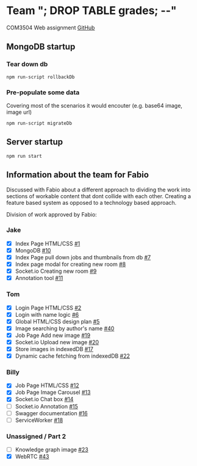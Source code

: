 # Team "; DROP TABLE grades; --"
COM3504 Web assignment [GitHub](https://github.com/hollandjake/COM3504)

## MongoDB startup
### Tear down db
```shell
npm run-script rollbackDb
```
### Pre-populate some data 
Covering most of the scenarios it would encouter (e.g. base64 image, image url)
```shell
npm run-script migrateDb
```

## Server startup
```shell
npm run start
```

## Information about the team for Fabio

Discussed with Fabio about a different approach to dividing the work into sections of workable content that dont collide with each other.
Creating a feature based system as opposed to a technology based approach.

Division of work approved by Fabio:

### Jake
- [x] Index Page HTML/CSS [#1](https://github.com/hollandjake/COM3504/issues/1)
- [x] MongoDB [#10](https://github.com/hollandjake/COM3504/issues/10)
- [x] Index Page pull down jobs and thumbnails from db [#7](https://github.com/hollandjake/COM3504/issues/7)
- [x] Index page modal for creating new room [#8](https://github.com/hollandjake/COM3504/issues/8)
- [x] Socket.io Creating new room [#9](https://github.com/hollandjake/COM3504/issues/9)
- [x] Annotation tool [#11](https://github.com/hollandjake/COM3504/issues/11)
### Tom
- [x] Login Page HTML/CSS [#2](https://github.com/hollandjake/COM3504/issues/2)
- [x] Login with name logic [#6](https://github.com/hollandjake/COM3504/issues/6)
- [x] Global HTML/CSS design plan [#5](https://github.com/hollandjake/COM3504/issues/5)
- [x] Image searching by author's name [#40](https://github.com/hollandjake/COM3504/issues/40)
- [x] Job Page Add new image [#19](https://github.com/hollandjake/COM3504/issues/19)
- [x] Socket.io Upload new image [#20](https://github.com/hollandjake/COM3504/issues/20)
- [x] Store images in indexedDB [#17](https://github.com/hollandjake/COM3504/issues/17)
- [x] Dynamic cache fetching from indexedDB [#22](https://github.com/hollandjake/COM3504/issues/22)
### Billy
- [x] Job Page HTML/CSS [#12](https://github.com/hollandjake/COM3504/issues/12)
- [x] Job Page Image Carousel [#13](https://github.com/hollandjake/COM3504/issues/13)
- [x] Socket.io Chat box [#14](https://github.com/hollandjake/COM3504/issues/14)
- [ ] Socket.io Annotation [#15](https://github.com/hollandjake/COM3504/issues/15)
- [ ] Swagger documentation [#16](https://github.com/hollandjake/COM3504/issues/16)
- [ ] ServiceWorker [#18](https://github.com/hollandjake/COM3504/issues/18)

### Unassigned / Part 2
- [ ] Knowledge graph image [#23](https://github.com/hollandjake/COM3504/issues/23)
- [x] WebRTC [#43](https://github.com/hollandjake/COM3504/issues/43)
